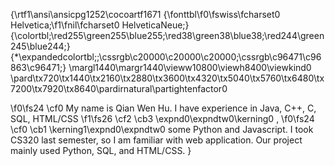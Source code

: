 {\rtf1\ansi\ansicpg1252\cocoartf1671
{\fonttbl\f0\fswiss\fcharset0 Helvetica;\f1\fnil\fcharset0 HelveticaNeue;}
{\colortbl;\red255\green255\blue255;\red38\green38\blue38;\red244\green245\blue244;}
{\*\expandedcolortbl;;\cssrgb\c20000\c20000\c20000;\cssrgb\c96471\c96863\c96471;}
\margl1440\margr1440\vieww10800\viewh8400\viewkind0
\pard\tx720\tx1440\tx2160\tx2880\tx3600\tx4320\tx5040\tx5760\tx6480\tx7200\tx7920\tx8640\pardirnatural\partightenfactor0

\f0\fs24 \cf0 My name is Qian Wen Hu. 	I have experience in Java, C++, C, SQL, HTML/CSS
\f1\fs26 \cf2 \cb3 \expnd0\expndtw0\kerning0
, 
\f0\fs24 \cf0 \cb1 \kerning1\expnd0\expndtw0 some Python and Javascript. I took CS320 last semester, so I am familiar with web application. Our project mainly used Python, SQL, and HTML/CSS. }